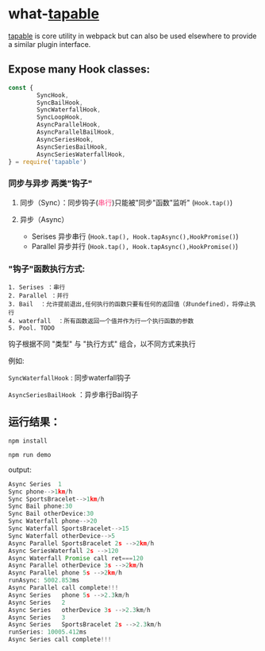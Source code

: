 # what-[tapable](https://github.com/webpack/tapable)

[tapable](https://github.com/webpack/tapable) is core utility in webpack but can also be used elsewhere to provide a similar plugin interface. 

## Expose many Hook classes:

``` javascript
const {
        SyncHook,
        SyncBailHook,
        SyncWaterfallHook,
        SyncLoopHook,
        AsyncParallelHook,
        AsyncParallelBailHook,
        AsyncSeriesHook,
        AsyncSeriesBailHook,
        AsyncSeriesWaterfallHook,
} = require('tapable')

```

### 同步与异步 两类"钩子"

1. 同步（Sync）：同步钩子(<font color="#ff4081">串行</font>)只能被"同步"函数"监听" (`Hook.tap()`)
        
2. 异步（Async）
    * Serises  异步串行      (`Hook.tap(), Hook.tapAsync(),HookPromise()`)
    * Parallel  异步并行     (`Hook.tap(), Hook.tapAsync(),HookPromise()`)



### "钩子"函数执行方式:

    1. Serises ：串行
    2. Parallel ：并行 
    3. Bail  ：允许提前退出,任何执行的函数只要有任何的返回值（非undefined），将停止执行
    4. waterfall  ：所有函数返回一个值并作为行一个执行函数的参数
    5. Pool. TODO 

钩子根据不同 "类型" 与 "执行方式" 组合，以不同方式来执行

例如:

`SyncWaterfallHook` : 同步waterfall钩子

`AsyncSeriesBailHook` ：异步串行Bail钩子



## 运行结果：

`npm install`

`npm run demo`


output:


``` javascript
Async Series  1
Sync phone-->1km/h
Sync SportsBracelet-->1km/h
Sync Bail phone:30
Sync Bail otherDevice:30
Sync Waterfall phone-->20
Sync Waterfall SportsBracelet-->15
Sync Waterfall otherDevice-->5
Async Parallel SportsBracelet 2s -->2km/h
Async SeriesWaterfall 2s -->120
Async Waterfall Promise call ret===120
Async Parallel otherDevice 3s -->2km/h
Async Parallel phone 5s -->2km/h
runAsync: 5002.853ms
Async Parallel call complete!!!
Async Series   phone 5s -->2.3km/h
Async Series   2
Async Series   otherDevice 3s -->2.3km/h
Async Series   3
Async Series   SportsBracelet 2s -->2.3km/h
runSeries: 10005.412ms
Async Series call complete!!!

```









